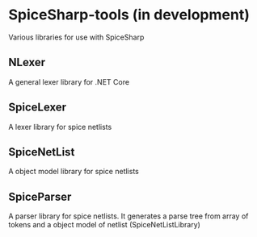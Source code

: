# SpiceSharp-tools (in development)
Various libraries for use with SpiceSharp

## NLexer 
A general lexer library for .NET Core

## SpiceLexer
A lexer library for spice netlists

## SpiceNetList
A object model library for spice netlists

## SpiceParser
A parser library for spice netlists. It generates a parse tree from array of tokens and a object model of netlist (SpiceNetListLibrary)

